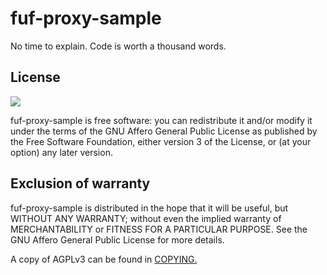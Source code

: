 # fuf-proxy-sample

No time to explain. Code is worth a thousand words.

## License

![](https://www.gnu.org/graphics/agplv3-155x51.png)

fuf-proxy-sample is free software: you can redistribute it and/or modify it under the terms of the GNU Affero General Public License as published by the Free Software Foundation, either version 3 of the License, or (at your option) any later version.

## Exclusion of warranty

fuf-proxy-sample is distributed in the hope that it will be useful, but WITHOUT ANY WARRANTY; without even the implied warranty of MERCHANTABILITY or FITNESS FOR A PARTICULAR PURPOSE. See the GNU Affero General Public License for more details.

A copy of AGPLv3 can be found in [COPYING.](COPYING)
